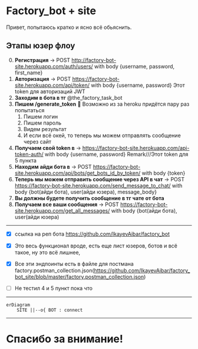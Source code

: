# Factory_bot + site
Привет, попытаюсь кратко и ясно всё обьяснить.

## Этапы юзер флоу

0. **Регистрация** -> POST http://factory-bot-site.herokuapp.com/auth/users/  with body  {username, password, first_name}
1. **Авторизация** -> POST https://factory-bot-site.herokuapp.com/api/token/ with body  {username, password}  Этот token для авторизаций JWT
2. **Заходим в бота в тг** @the_factory_task_bot
3. **Пишем /generate_token**  :black_square_button: Возможно из за heroku придётся пару раз попытаться
    1. Пишем логин
    2. Пишем пароль
    3. Видем результат
    4. И если всё окей, то теперь мы можем отправлять сообщение через сайт
4. **Получаем свой token в**  -> https://factory-bot-site.herokuapp.com/api-token-auth/  with body  {username, password}  Remark///Этот token для 5 пункта
5. **Находим айди бота в**  -> POST https://factory-bot-site.herokuapp.com/api/bots/get_bots_id_by_token/   with body  {token}
6. **Теперь мы можем отправить сообщение через API в чат** -> POST https://factory-bot-site.herokuapp.com/send_message_to_chat/ with body  {bot(айди бота), user(айди юзера), message_body}
7. **Вы должны будете получить сообщение в тг чате от бота**
8. **Получаем все ваши сообщения** -> POST https://factory-bot-site.herokuapp.com/get_all_messages/ with body  {bot(айди бота), user(айди юзера)

____
- [X] ссылка на реп бота https://github.com/IkayevAibar/factory_bot

- [X] Это весь функционал вроде, есть еще лист юзеров, ботов и всё такое, ну это всё лишнее,

- [X] Все эти эндпоинты есть в файле для постмана factory.postman_collection.json(https://github.com/IkayevAibar/factory_bot_site/blob/master/factory.postman_collection.json)

- [ ] Не тестил 4 и 5 пункт пока что

____

```mermaid
erDiagram
    SITE ||--o{ BOT : connect
```
____

# Спасибо за внимание!

